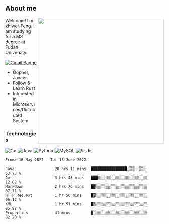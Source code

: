## About me

<img align="right" src="https://github-readme-stats-zhiwei-feng.vercel.app/api?username=zhiwei-Feng&show_icons=true" width="400" />

Welcome! I’m zhiwei-Feng. I am studying for a MS degree at Fudan University.  

[![Gmail Badge](https://img.shields.io/badge/-zhiwei.feng1995@gmail.com-c14438?style=flat-square&logo=Gmail&logoColor=white&link=mailto:zhiwei.feng1995@gmail.com)](mailto:zhiwei.feng1995@gmail.com)

- Gopher, Javaer
- Follow & Learn Rust
- Interested in Microservices/Distributed System


### Technologies
![Go](https://img.shields.io/badge/-Go-000000?style=flat-square&logo=go)
![Java](https://img.shields.io/badge/-java-E34A86?style=flat-square&logo=java)
![Python](https://img.shields.io/badge/-Python-black?style=flat-square&logo=Python)
![MySQL](https://img.shields.io/badge/-MySQL-orange?style=flat-square&logo=MySQL)
![Redis](https://img.shields.io/badge/-Redis-black?style=flat-square&logo=Redis)




  
<!--START_SECTION:waka-->

```text
From: 16 May 2022 - To: 15 June 2022

Java                  20 hrs 11 mins  ████████████████░░░░░░░░░   63.73 %
Go                    3 hrs 48 mins   ███░░░░░░░░░░░░░░░░░░░░░░   12.02 %
Markdown              2 hrs 26 mins   ██░░░░░░░░░░░░░░░░░░░░░░░   07.71 %
HTTP Request          1 hr 56 mins    █▓░░░░░░░░░░░░░░░░░░░░░░░   06.12 %
XML                   1 hr 51 mins    █▒░░░░░░░░░░░░░░░░░░░░░░░   05.87 %
Properties            41 mins         ▓░░░░░░░░░░░░░░░░░░░░░░░░   02.20 %
```

<!--END_SECTION:waka-->
</p>



<!--
[![github stats](https://github-readme-stats.vercel.app/api?username=zhiwei-Feng&theme=tokyonight&show_icons=true)](https://github.com/anuraghazra/github-readme-stats)
-->




<!--
**zhiwei-Feng/zhiwei-Feng** is a ✨ _special_ ✨ repository because its `README.md` (this file) appears on your GitHub profile.

Here are some ideas to get you started:

- 🔭 I’m currently working on ...
- 🌱 I’m currently learning ...
- 👯 I’m looking to collaborate on ...
- 🤔 I’m looking for help with ...
- 💬 Ask me about ...
- 📫 How to reach me: ...
- 😄 Pronouns: ...
- ⚡ Fun fact: ...
-->



